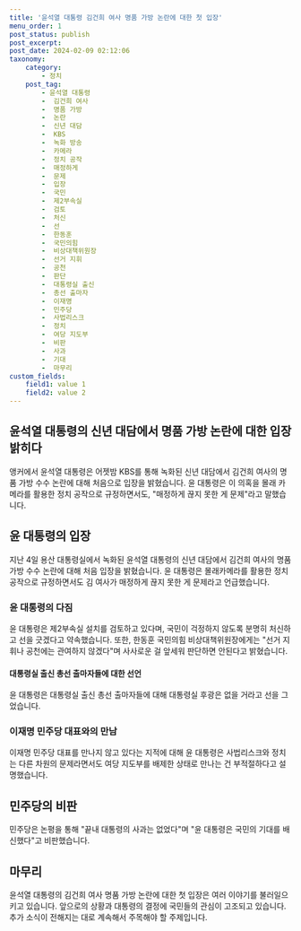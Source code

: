 ```yaml
---
title: '윤석열 대통령 김건희 여사 명품 가방 논란에 대한 첫 입장'
menu_order: 1
post_status: publish
post_excerpt: 
post_date: 2024-02-09 02:12:06
taxonomy:
    category:
        - 정치
    post_tag:
        - 윤석열 대통령
        -  김건희 여사
        -  명품 가방
        -  논란
        -  신년 대담
        -  KBS
        -  녹화 방송
        -  카메라
        -  정치 공작
        -  매정하게
        -  문제
        -  입장
        -  국민
        -  제2부속실
        -  검토
        -  처신
        -  선
        -  한동훈
        -  국민의힘
        -  비상대책위원장
        -  선거 지휘
        -  공천
        -  판단
        -  대통령실 출신
        -  총선 출마자
        -  이재명
        -  민주당
        -  사법리스크
        -  정치
        -  여당 지도부
        -  비판
        -  사과
        -  기대
        -  마무리
custom_fields:
    field1: value 1
    field2: value 2
---
```


## 윤석열 대통령의 신년 대담에서 명품 가방 논란에 대한 입장 밝히다
앵커에서 윤석열 대통령은 어젯밤 KBS를 통해 녹화된 신년 대담에서 김건희 여사의 명품 가방 수수 논란에 대해 처음으로 입장을 밝혔습니다. 윤 대통령은 이 의혹을 몰래 카메라를 활용한 정치 공작으로 규정하면서도, "매정하게 끊지 못한 게 문제"라고 말했습니다.
## 윤 대통령의 입장
지난 4일 용산 대통령실에서 녹화된 윤석열 대통령의 신년 대담에서 김건희 여사의 명품 가방 수수 논란에 대해 처음 입장을 밝혔습니다. 윤 대통령은 몰래카메라를 활용한 정치 공작으로 규정하면서도 김 여사가 매정하게 끊지 못한 게 문제라고 언급했습니다.
### 윤 대통령의 다짐
윤 대통령은 제2부속실 설치를 검토하고 있다며, 국민이 걱정하지 않도록 분명히 처신하고 선을 긋겠다고 약속했습니다. 또한, 한동훈 국민의힘 비상대책위원장에게는 "선거 지휘나 공천에는 관여하지 않겠다"며 사사로운 걸 앞세워 판단하면 안된다고 밝혔습니다.
#### 대통령실 출신 총선 출마자들에 대한 선언
윤 대통령은 대통령실 출신 총선 출마자들에 대해 대통령실 후광은 없을 거라고 선을 그었습니다.
### 이재명 민주당 대표와의 만남
이재명 민주당 대표를 만나지 않고 있다는 지적에 대해 윤 대통령은 사법리스크와 정치는 다른 차원의 문제라면서도 여당 지도부를 배제한 상태로 만나는 건 부적절하다고 설명했습니다.
## 민주당의 비판
민주당은 논평을 통해 "끝내 대통령의 사과는 없었다"며 "윤 대통령은 국민의 기대를 배신했다"고 비판했습니다.
## 마무리
윤석열 대통령의 김건희 여사 명품 가방 논란에 대한 첫 입장은 여러 이야기를 불러일으키고 있습니다. 앞으로의 상황과 대통령의 결정에 국민들의 관심이 고조되고 있습니다. 추가 소식이 전해지는 대로 계속해서 주목해야 할 주제입니다.
